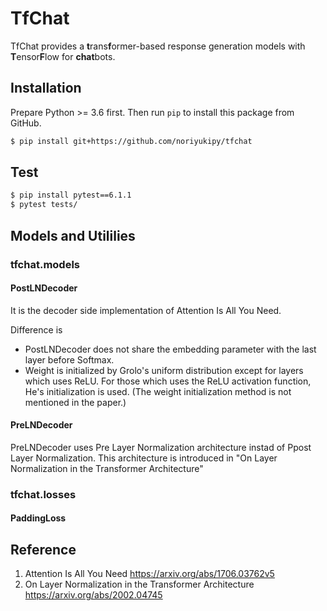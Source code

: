 # TfChat

TfChat provides a **t**rans**f**ormer-based response generation models with **T**ensor**F**low for **chat**bots.

## Installation

Prepare Python >= 3.6 first. Then run `pip` to install this package from GitHub.

```sh
$ pip install git+https://github.com/noriyukipy/tfchat
```

## Test

```sh
$ pip install pytest==6.1.1
$ pytest tests/
```

## Models and Utililies

### tfchat.models

#### PostLNDecoder

It is the decoder side implementation of Attention Is All You Need.

Difference is
- PostLNDecoder does not share the embedding parameter with the last layer before Softmax.
- Weight is initialized by Grolo's uniform distribution except for layers which uses ReLU. For those which uses the ReLU activation function, He's initialization is used. (The weight initialization method is not mentioned in the paper.)

#### PreLNDecoder

PreLNDecoder uses Pre Layer Normalization architecture instad of Ppost Layer Normalization. This architecture is introduced in "On Layer Normalization in the Transformer Architecture"

### tfchat.losses

#### PaddingLoss

## Reference

1. Attention Is All You Need https://arxiv.org/abs/1706.03762v5
1. On Layer Normalization in the Transformer Architecture https://arxiv.org/abs/2002.04745